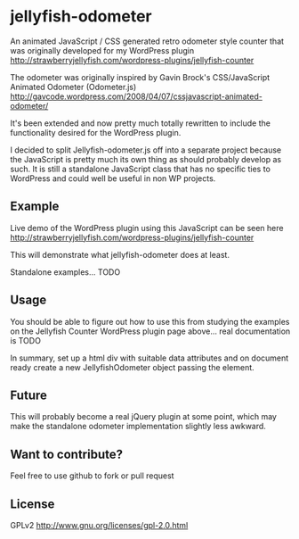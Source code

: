 jellyfish-odometer
==================

An animated JavaScript / CSS generated retro odometer style counter that was originally developed for my WordPress plugin http://strawberryjellyfish.com/wordpress-plugins/jellyfish-counter

The odometer was originally inspired by Gavin Brock's CSS/JavaScript Animated Odometer (Odometer.js) http://gavcode.wordpress.com/2008/04/07/cssjavascript-animated-odometer/

It's been extended and now pretty much totally rewritten to include the functionality desired for the WordPress plugin.

I decided to split Jellyfish-odometer.js off into a separate project because the JavaScript is pretty much its own thing as should probably develop as such. It is still a standalone JavaScript class that has no specific ties to WordPress and could well be useful in non WP projects.

## Example

Live demo of the WordPress plugin using this JavaScript can be seen here http://strawberryjellyfish.com/wordpress-plugins/jellyfish-counter

This will demonstrate what jellyfish-odometer does at least.

Standalone examples... TODO

## Usage

You should be able to figure out how to use this from studying the examples on the Jellyfish Counter WordPress plugin page above... real documentation is TODO

In summary, set up a html div with suitable data attributes and on document ready create a new JellyfishOdometer object passing the element.

## Future

This will probably become a real jQuery plugin at some point, which may make the standalone odometer implementation slightly less awkward.

## Want to contribute?

Feel free to use github to fork or pull request

## License

GPLv2 http://www.gnu.org/licenses/gpl-2.0.html